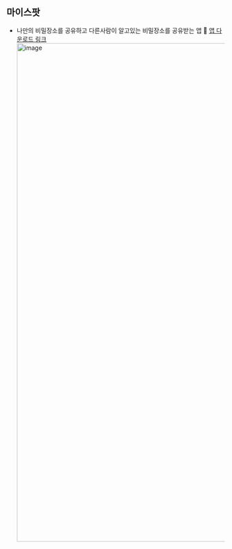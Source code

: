 ## 마이스팟
- 나만의 비밀장소를 공유하고 다른사람이 알고있는 비밀장소를 공유받는 앱
   🔗 [앱 다운로드 링크](https://apps.apple.com/kr/app/마이스팟-스팟-공유-플랫폼/id6446776837)
   <img width="1152" alt="image" src="https://github.com/himchan05/MyspotApp/assets/80749921/9ec19449-2c9c-45cb-a343-c561e51f3021">
